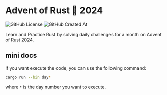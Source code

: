 # Advent of Rust 🦀 2024

![GitHub License](https://img.shields.io/github/license/antonioberna/advent-of-rust-2024)
![GitHub Created At](https://img.shields.io/github/created-at/antonioberna/advent-of-rust-2024)

Learn and Practice Rust by solving daily challenges for a month on Advent of Rust 2024.

## mini docs

If you want execute the code, you can use the following command:

```bash
cargo run --bin day*
```

where `*` is the day number you want to execute.